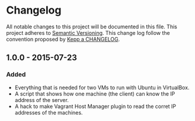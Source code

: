 # Changelog

All notable changes to this project will be documented in this file.
This project adheres to [Semantic Versioning](http://semver.org/).
This change log follow the convention proposed by [Kepp a CHANGELOG](http://keepachangelog.com/).

## 1.0.0 - 2015-07-23

### Added
- Everything that is needed for two VMs to run with Ubuntu in VirtualBox.
- A script that shows how one machine (the client) can know the IP address of the server.
- A hack to make Vagrant Host Manager plugin to read the corret IP addresses of the machines. 
